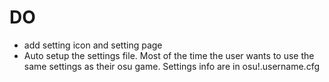 # DO 
- add setting icon and setting page
- Auto setup the settings file. Most of the time the user wants to use the same settings as their osu game. Settings info are in osu!.username.cfg
